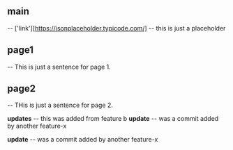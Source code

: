 **main** 
--- 
-- ['link'][https://jsonplaceholder.typicode.com/]
-- this is just a placeholder

**page1**
--- 
-- This is just a sentence for page 1. 

**page2** 
--- 
-- THis is just a sentence for page 2. 

**updates**
-- this was added from feature b
**update**
-- was a commit added by another feature-x


**update**
-- was a commit added by another feature-x
